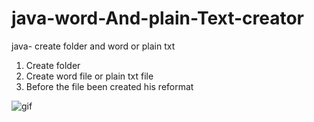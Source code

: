 # java-word-And-plain-Text-creator
java- create folder and word or plain txt
1. Create folder
2. Create word file or plain txt file
3. Before the file been created his reformat

![gif](https://cloud.githubusercontent.com/assets/12031960/24612259/68bf7d08-188d-11e7-8b68-277772b0cb63.gif)
